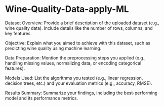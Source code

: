 # Wine-Quality-Data-apply-ML

Dataset Overview: Provide a brief description of the uploaded dataset (e.g., wine quality data). Include details like the number of rows, columns, and key features.

Objective: Explain what you aimed to achieve with this dataset, such as predicting wine quality using machine learning.

Data Preparation: Mention the preprocessing steps you applied (e.g., handling missing values, normalizing data, or encoding categorical features).

Models Used: List the algorithms you tested (e.g., linear regression, decision trees, etc.) and your evaluation metrics (e.g., accuracy, RMSE).

Results Summary: Summarize your findings, including the best-performing model and its performance metrics.
